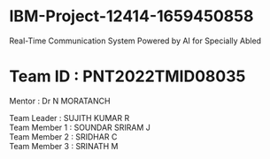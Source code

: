 # IBM-Project-12414-1659450858
Real-Time Communication System Powered by AI for Specially Abled
# Team ID : PNT2022TMID08035
Mentor : Dr N MORATANCH <br>

Team Leader   : SUJITH KUMAR R <br>
Team Member 1 : SOUNDAR SRIRAM J <br>
Team Member 2 : SRIDHAR C <br>
Team Member 3 : SRINATH M <br>
